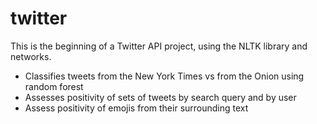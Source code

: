 # twitter

This is the beginning of a Twitter API project, using the NLTK library and networks.
* Classifies tweets from the New York Times vs from the Onion using random forest
* Assesses positivity of sets of tweets by search query and by user
* Assess positivity of emojis from their surrounding text
